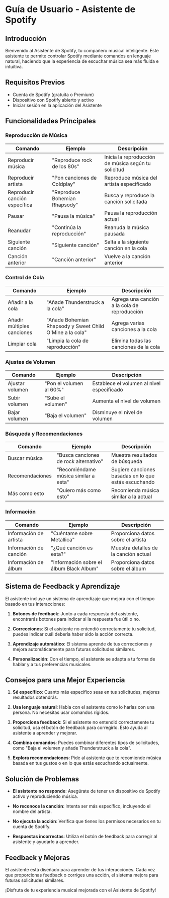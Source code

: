 # Guía de Usuario - Asistente de Spotify

## Introducción

Bienvenido al Asistente de Spotify, tu compañero musical inteligente. Este asistente te permite controlar Spotify mediante comandos en lenguaje natural, haciendo que la experiencia de escuchar música sea más fluida e intuitiva.

## Requisitos Previos

- Cuenta de Spotify (gratuita o Premium)
- Dispositivo con Spotify abierto y activo
- Iniciar sesión en la aplicación del Asistente

## Funcionalidades Principales

### Reproducción de Música

| Comando | Ejemplo | Descripción |
|---------|---------|-------------|
| Reproducir música | "Reproduce rock de los 80s" | Inicia la reproducción de música según tu solicitud |
| Reproducir artista | "Pon canciones de Coldplay" | Reproduce música del artista especificado |
| Reproducir canción específica | "Reproduce Bohemian Rhapsody" | Busca y reproduce la canción solicitada |
| Pausar | "Pausa la música" | Pausa la reproducción actual |
| Reanudar | "Continúa la reproducción" | Reanuda la música pausada |
| Siguiente canción | "Siguiente canción" | Salta a la siguiente canción en la cola |
| Canción anterior | "Canción anterior" | Vuelve a la canción anterior |

### Control de Cola

| Comando | Ejemplo | Descripción |
|---------|---------|-------------|
| Añadir a la cola | "Añade Thunderstruck a la cola" | Agrega una canción a la cola de reproducción |
| Añadir múltiples canciones | "Añade Bohemian Rhapsody y Sweet Child O'Mine a la cola" | Agrega varias canciones a la cola |
| Limpiar cola | "Limpia la cola de reproducción" | Elimina todas las canciones de la cola |

### Ajustes de Volumen

| Comando | Ejemplo | Descripción |
|---------|---------|-------------|
| Ajustar volumen | "Pon el volumen al 60%" | Establece el volumen al nivel especificado |
| Subir volumen | "Sube el volumen" | Aumenta el nivel de volumen |
| Bajar volumen | "Baja el volumen" | Disminuye el nivel de volumen |

### Búsqueda y Recomendaciones

| Comando | Ejemplo | Descripción |
|---------|---------|-------------|
| Buscar música | "Busca canciones de rock alternativo" | Muestra resultados de búsqueda |
| Recomendaciones | "Recomiéndame música similar a esta" | Sugiere canciones basadas en lo que estás escuchando |
| Más como esto | "Quiero más como esto" | Recomienda música similar a la actual |

### Información

| Comando | Ejemplo | Descripción |
|---------|---------|-------------|
| Información de artista | "Cuéntame sobre Metallica" | Proporciona datos sobre el artista |
| Información de canción | "¿Qué canción es esta?" | Muestra detalles de la canción actual |
| Información de álbum | "Información sobre el álbum Black Album" | Proporciona datos sobre el álbum |

## Sistema de Feedback y Aprendizaje

El asistente incluye un sistema de aprendizaje que mejora con el tiempo basado en tus interacciones:

1. **Botones de feedback**: Junto a cada respuesta del asistente, encontrarás botones para indicar si la respuesta fue útil o no.

2. **Correcciones**: Si el asistente no entendió correctamente tu solicitud, puedes indicar cuál debería haber sido la acción correcta.

3. **Aprendizaje automático**: El sistema aprende de tus correcciones y mejora automáticamente para futuras solicitudes similares.

4. **Personalización**: Con el tiempo, el asistente se adapta a tu forma de hablar y a tus preferencias musicales.

## Consejos para una Mejor Experiencia

1. **Sé específico**: Cuanto más específico seas en tus solicitudes, mejores resultados obtendrás.

2. **Usa lenguaje natural**: Habla con el asistente como lo harías con una persona. No necesitas usar comandos rígidos.

3. **Proporciona feedback**: Si el asistente no entendió correctamente tu solicitud, usa el botón de feedback para corregirlo. Esto ayuda al asistente a aprender y mejorar.

4. **Combina comandos**: Puedes combinar diferentes tipos de solicitudes, como "Baja el volumen y añade Thunderstruck a la cola".

5. **Explora recomendaciones**: Pide al asistente que te recomiende música basada en tus gustos o en lo que estás escuchando actualmente.

## Solución de Problemas

- **El asistente no responde**: Asegúrate de tener un dispositivo de Spotify activo y reproduciendo música.

- **No reconoce la canción**: Intenta ser más específico, incluyendo el nombre del artista.

- **No ejecuta la acción**: Verifica que tienes los permisos necesarios en tu cuenta de Spotify.

- **Respuestas incorrectas**: Utiliza el botón de feedback para corregir al asistente y ayudarlo a aprender.

## Feedback y Mejoras

El asistente está diseñado para aprender de tus interacciones. Cada vez que proporcionas feedback o corriges una acción, el sistema mejora para futuras solicitudes similares.

¡Disfruta de tu experiencia musical mejorada con el Asistente de Spotify!
